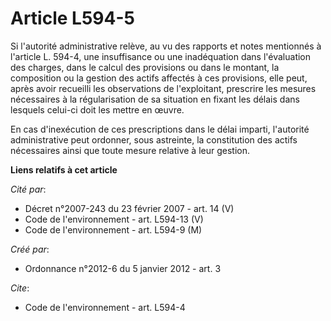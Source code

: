 # Article L594-5

Si l'autorité administrative relève, au vu des rapports et notes mentionnés à l'article L. 594-4, une insuffisance ou une
inadéquation dans l'évaluation des charges, dans le calcul des provisions ou dans le montant, la composition ou la gestion
des actifs affectés à ces provisions, elle peut, après avoir recueilli les observations de l'exploitant, prescrire les
mesures nécessaires à la régularisation de sa situation en fixant les délais dans lesquels celui-ci doit les mettre en
œuvre. 

En cas d'inexécution de ces prescriptions dans le délai imparti, l'autorité administrative peut ordonner, sous astreinte, la
constitution des actifs nécessaires ainsi que toute mesure relative à leur gestion.

**Liens relatifs à cet article**

_Cité par_:

  - Décret  n°2007-243 du 23 février 2007 - art. 14 (V)
  - Code de l'environnement - art. L594-13 (V)
  - Code de l'environnement - art. L594-9 (M)

_Créé par_:

  - Ordonnance n°2012-6 du 5 janvier 2012 - art. 3

_Cite_:

  - Code de l'environnement - art. L594-4
